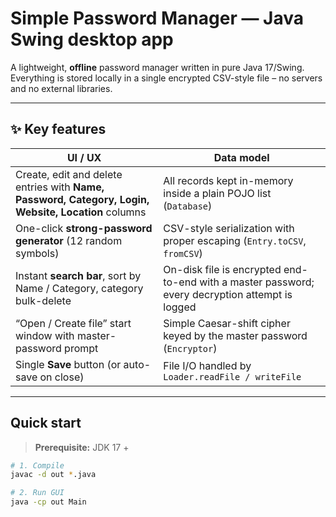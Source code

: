 # Simple Password Manager — Java Swing desktop app

A lightweight, **offline** password manager written in pure Java 17/Swing.  
Everything is stored locally in a single encrypted CSV-style file – no servers and no external libraries.

---

## ✨ Key features

| UI / UX | Data model |
|---------|------------|
| Create, edit and delete entries with **Name, Password, Category, Login, Website, Location** columns | All records kept in-memory inside a plain POJO list (`Database`) |
| One-click **strong-password generator** (12 random symbols) | CSV-style serialization with proper escaping (`Entry.toCSV`, `fromCSV`) |
| Instant **search bar**, sort by Name / Category, category bulk-delete | On-disk file is encrypted end-to-end with a master password; every decryption attempt is logged |
| “Open / Create file” start window with master-password prompt | Simple Caesar-shift cipher keyed by the master password (`Encryptor`) |
| Single **Save** button (or auto-save on close) | File I/O handled by `Loader.readFile / writeFile` |

---

## Quick start

> **Prerequisite:** JDK 17 +

```bash
# 1. Compile
javac -d out *.java

# 2. Run GUI
java -cp out Main
